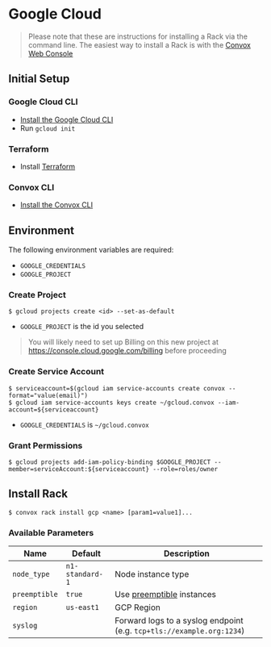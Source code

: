 # Google Cloud
> Please note that these are instructions for installing a Rack via the command line. The easiest way to install a Rack is with the [Convox Web Console](https://console.convox.com)

## Initial Setup

### Google Cloud CLI

- [Install the Google Cloud CLI](https://cloud.google.com/sdk/docs/#install_the_latest_cloud_tools_version_cloudsdk_current_version)
- Run `gcloud init`

### Terraform

- Install [Terraform](https://learn.hashicorp.com/terraform/getting-started/install.html)

### Convox CLI

- [Install the Convox CLI](../cli.md)

## Environment

The following environment variables are required:

- `GOOGLE_CREDENTIALS`
- `GOOGLE_PROJECT`

### Create Project

    $ gcloud projects create <id> --set-as-default

- `GOOGLE_PROJECT` is the id you selected

> You will likely need to set up Billing on this new project at https://console.cloud.google.com/billing before proceeding

### Create Service Account

    $ serviceaccount=$(gcloud iam service-accounts create convox --format="value(email)")
    $ gcloud iam service-accounts keys create ~/gcloud.convox --iam-account=${serviceaccount}
    
- `GOOGLE_CREDENTIALS` is `~/gcloud.convox`
 
### Grant Permissions

    $ gcloud projects add-iam-policy-binding $GOOGLE_PROJECT --member=serviceAccount:${serviceaccount} --role=roles/owner

## Install Rack

    $ convox rack install gcp <name> [param1=value1]...

### Available Parameters

| Name          | Default         | Description                                                                              |
| ------------- | --------------- | ---------------------------------------------------------------------------------------- |
| `node_type`   | `n1-standard-1` | Node instance type                                                                       |
| `preemptible` | `true`          | Use [preemptible](https://cloud.google.com/compute/docs/instances/preemptible) instances |
| `region`      | `us-east1`      | GCP Region                                                                               |
| `syslog`      |                 | Forward logs to a syslog endpoint (e.g. `tcp+tls://example.org:1234`)                    |
